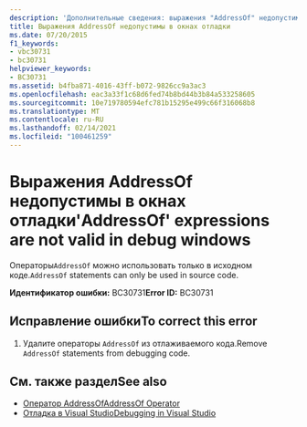 ```yaml
---
description: 'Дополнительные сведения: выражения "AddressOf" недопустимы в окнах отладки'
title: Выражения AddressOf недопустимы в окнах отладки
ms.date: 07/20/2015
f1_keywords:
- vbc30731
- bc30731
helpviewer_keywords:
- BC30731
ms.assetid: b4fba871-4016-43ff-b072-9826cc9a3ac3
ms.openlocfilehash: eac3a33f1c68d6fed74b8bd44b3b84a533258605
ms.sourcegitcommit: 10e719780594efc781b15295e499c66f316068b8
ms.translationtype: MT
ms.contentlocale: ru-RU
ms.lasthandoff: 02/14/2021
ms.locfileid: "100461259"
---
```

# <a name="addressof-expressions-are-not-valid-in-debug-windows"></a><span data-ttu-id="c6e28-103">Выражения AddressOf недопустимы в окнах отладки</span><span class="sxs-lookup"><span data-stu-id="c6e28-103">'AddressOf' expressions are not valid in debug windows</span></span>

<span data-ttu-id="c6e28-104">Операторы`AddressOf` можно использовать только в исходном коде.</span><span class="sxs-lookup"><span data-stu-id="c6e28-104">`AddressOf` statements can only be used in source code.</span></span>  
  
 <span data-ttu-id="c6e28-105">**Идентификатор ошибки:** BC30731</span><span class="sxs-lookup"><span data-stu-id="c6e28-105">**Error ID:** BC30731</span></span>  
  
## <a name="to-correct-this-error"></a><span data-ttu-id="c6e28-106">Исправление ошибки</span><span class="sxs-lookup"><span data-stu-id="c6e28-106">To correct this error</span></span>  
  
1. <span data-ttu-id="c6e28-107">Удалите операторы `AddressOf` из отлаживаемого кода.</span><span class="sxs-lookup"><span data-stu-id="c6e28-107">Remove `AddressOf` statements from debugging code.</span></span>  
  
## <a name="see-also"></a><span data-ttu-id="c6e28-108">См. также раздел</span><span class="sxs-lookup"><span data-stu-id="c6e28-108">See also</span></span>

- [<span data-ttu-id="c6e28-109">Оператор AddressOf</span><span class="sxs-lookup"><span data-stu-id="c6e28-109">AddressOf Operator</span></span>](../language-reference/operators/addressof-operator.md)
- [<span data-ttu-id="c6e28-110">Отладка в Visual Studio</span><span class="sxs-lookup"><span data-stu-id="c6e28-110">Debugging in Visual Studio</span></span>](/visualstudio/debugger/debugger-feature-tour)

